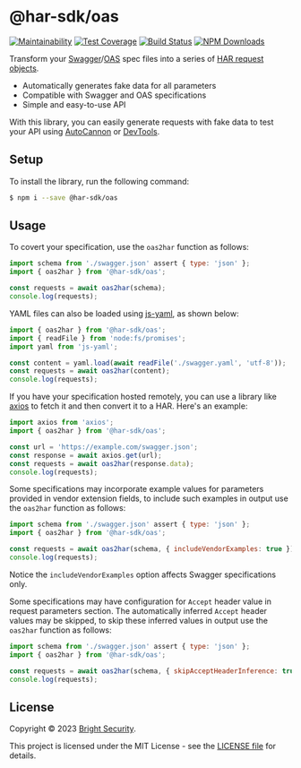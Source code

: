 # @har-sdk/oas

[![Maintainability](https://api.codeclimate.com/v1/badges/4acaec95c82465cb2c3d/maintainability)](https://codeclimate.com/github/NeuraLegion/har-sdk/maintainability)
[![Test Coverage](https://api.codeclimate.com/v1/badges/4acaec95c82465cb2c3d/test_coverage)](https://codeclimate.com/github/NeuraLegion/har-sdk/test_coverage)
[![Build Status](https://github.com/NeuraLegion/har-sdk/actions/workflows/auto-build.yml/badge.svg?branch=master)](https://github.com/NeuraLegion/har-sdk/actions/workflows/auto-build.yml?query=branch%3Amaster+event%3Apush)
[![NPM Downloads](https://img.shields.io/npm/dw/@har-sdk/oas?label=NPM%20Downloads)](https://www.npmjs.com/package/@har-sdk/oas)

Transform your [Swagger](https://swagger.io/specification/v2/)/[OAS](http://swagger.io/specification/) spec files into a series of [HAR request objects](http://www.softwareishard.com/blog/har-12-spec/#request).

- Automatically generates fake data for all parameters
- Compatible with Swagger and OAS specifications
- Simple and easy-to-use API

With this library, you can easily generate requests with fake data to test your API using [AutoCannon](https://github.com/mcollina/autocannon#readme) or [DevTools](https://developer.chrome.com/blog/new-in-devtools-62/#har-imports).

## Setup

To install the library, run the following command:

```bash
$ npm i --save @har-sdk/oas
```

## Usage

To covert your specification, use the `oas2har` function as follows:

```js
import schema from './swagger.json' assert { type: 'json' };
import { oas2har } from '@har-sdk/oas';

const requests = await oas2har(schema);
console.log(requests);
```

YAML files can also be loaded using [js-yaml](https://github.com/nodeca/js-yaml), as shown below:

```js
import { oas2har } from '@har-sdk/oas';
import { readFile } from 'node:fs/promises';
import yaml from 'js-yaml';

const content = yaml.load(await readFile('./swagger.yaml', 'utf-8'));
const requests = await oas2har(content);
console.log(requests);
```

If you have your specification hosted remotely, you can use a library like [axios](https://github.com/axios/axios) to fetch it and then convert it to a HAR. Here's an example:

```js
import axios from 'axios';
import { oas2har } from '@har-sdk/oas';

const url = 'https://example.com/swagger.json';
const response = await axios.get(url);
const requests = await oas2har(response.data);
console.log(requests);
```

Some specifications may incorporate example values for parameters provided in vendor extension fields, to include such examples in output use the `oas2har` function as follows:

```js
import schema from './swagger.json' assert { type: 'json' };
import { oas2har } from '@har-sdk/oas';

const requests = await oas2har(schema, { includeVendorExamples: true });
console.log(requests);
```

Notice the `includeVendorExamples` option affects Swagger specifications only.

Some specifications may have configuration for `Accept` header value in request parameters section. The automatically inferred `Accept` header values may be skipped, to skip these inferred values in output use the `oas2har` function as follows:

```js
import schema from './swagger.json' assert { type: 'json' };
import { oas2har } from '@har-sdk/oas';

const requests = await oas2har(schema, { skipAcceptHeaderInference: true });
console.log(requests);
```

## License

Copyright © 2023 [Bright Security](https://brightsec.com/).

This project is licensed under the MIT License - see the [LICENSE file](https://github.com/NeuraLegion/har-sdk/blob/master/LICENSE) for details.
